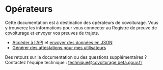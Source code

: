 # Opérateurs

Cette documentation est à destination des opérateurs de covoiturage. Vous y trouverez les informations pour vous connecter au Registre de preuve de covoiturage et envoyer vos preuves de trajets.

- [Accéder à l'API](/operateurs/preuves/acces.html) et [envoyer des données en JSON](/operateurs/preuves/schema.html)
- [Générer des attestations pour mes utilisateurs](/operateurs/generer-attestation.html)

Des retours sur la documentation ou des questions supplémentaires ?  
Contactez l'équipe technique : [technique@covoiturage.beta.gouv.fr](mailto:technique@covoiturage.beta.gouv.fr)
